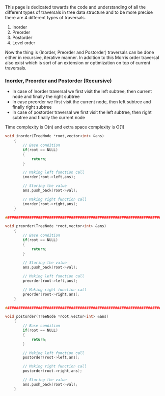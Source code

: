 This page is dedicated towards the code and understanding of all the different types of traversals in tree data structure and to be more precise there are 4 different types of traversals.

1. Inorder
2. Preorder
3. Postorder
4. Level order

Now the thing is (Inorder, Preorder and Postorder) traversals can be done either in recursive, iterative manner. In addition to this Morris order traversal also exist which is sort of an extension or optimization on top of current traversals.

### Inorder, Preorder and Postorder (Recursive)

- In case of Inorder traversal we first visit the left subtree, then current node and finally the right subtree
- In case preorder we first visit the current node, then left subtree and finally right subtree
- In case of postorder traversal we first visit the left subtree, then right subtree and finally the current node

Time complexity is O(n) and extra space complexity is O(1)
```cpp
void inorder(TreeNode *root,vector<int> &ans)
    {
        // Base condition
        if(root == NULL)
        {
            return;
        }

        // Making left function call
        inorder(root->left,ans);

        // Storing the value
        ans.push_back(root->val);

        // Making right function call
        inorder(root->right,ans);
    }

#################################################################################

void preorder(TreeNode *root,vector<int> &ans)
    {
        // Base condition
        if(root == NULL)
        {
            return;
        }
        
	    // Storing the value
        ans.push_back(root->val);

        // Making left function call
        preorder(root->left,ans);

        // Making right function call
        preorder(root->right,ans);
    }

#################################################################################

void postorder(TreeNode *root,vector<int> &ans)
    {
        // Base condition
        if(root == NULL)
        {
            return;
        }

        // Making left function call
        postorder(root->left,ans);

        // Making right function call
        postorder(root->right,ans);

		// Storing the value
        ans.push_back(root->val);
    }
```


